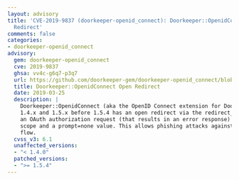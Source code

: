 ```yaml
---
layout: advisory
title: 'CVE-2019-9837 (doorkeeper-openid_connect): Doorkeeper::OpenidConnect Open
  Redirect'
comments: false
categories:
- doorkeeper-openid_connect
advisory:
  gem: doorkeeper-openid_connect
  cve: 2019-9837
  ghsa: vv4c-g6q7-p3q7
  url: https://github.com/doorkeeper-gem/doorkeeper-openid_connect/blob/master/CHANGELOG.md#v154-2019-02-15
  title: Doorkeeper::OpenidConnect Open Redirect
  date: 2019-03-25
  description: |
    Doorkeeper::OpenidConnect (aka the OpenID Connect extension for Doorkeeper)
    1.4.x and 1.5.x before 1.5.4 has an open redirect via the redirect_uri field in
    an OAuth authorization request (that results in an error response) with the 'openid'
    scope and a prompt=none value. This allows phishing attacks against the authorization
    flow.
  cvss_v3: 6.1
  unaffected_versions:
  - "< 1.4.0"
  patched_versions:
  - ">= 1.5.4"
---
```

